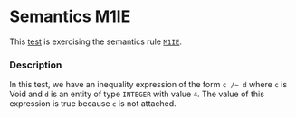 # Semantics M1IE

This [test](.) is exercising the semantics rule [`M1IE`](../Readme.md).

### Description

In this test, we have an inequality expression of the form `c /~ d` where `c` is Void and `d` is an entity of type `INTEGER` with value `4`. The value of this expression is true because `c` is not attached.
